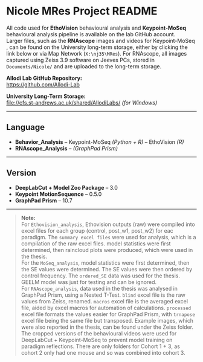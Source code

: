 
# Nicole MRes Project README

All code used for **EthoVision** behavioural analysis and **Keypoint-MoSeq** behavioural analysis pipeline is available on the lab GitHub account.  
Larger files, such as the **RNAscope** images and videos for Keypoint-MoSeq , can be found on the University long-term storage, either by clicking the link below or via Map Network (`X:\nj35\MRes`). 
For RNAscope, all images captured using Zeiss 3.9 software on Jeeves PCs, stored in `Documents/Nicole/` and are uploaded to the long-term storage.

**Allodi Lab GitHub Repository:**  
https://github.com/Allodi-Lab

**University Long-Term Storage:**  
[file://cfs.st-andrews.ac.uk/shared/AllodiLabs/](file://cfs.st-andrews.ac.uk/shared/AllodiLabs/) *(for Windows)*

---

## Language

- **Behavior_Analysis** – Keypoint-MoSeq *(Python + R)* – EthoVision *(R)*
- **RNAscope_Analysis** – *(GraphPad Prism)*

---

## Version

- **DeepLabCut + Model Zoo Package** – 3.0  
- **Keypoint MotionSequence** – 0.5.0  
- **GraphPad Prism** – 10.7

---

> **Note:**  
> For `Ethovision_analysis`, Ethovision outputs (raw) were compiled into excel files for each group (control, post_w1, post_w2) for eac paradigm. The `summary excel files` were used for analysis, which is a compilation of the raw excel files. model statistics were first determined, then raincloud plots were produced, which were used in the thesis.  
> For the `MoSeq_analysis`, model statistics were first determined, then the SE values were determined. The SE values were then ordered by control frequency. The `ordered_SE` data was used for the thesis. GEELM model was just for testing and can be ignored.  
> For `RNAscope_analysis`, data used in the thesis was analysed in GraphPad Prism, using a Nested T-Test. `blind` excel file is the raw values from Zeiss, renamed. `macros` excel file is the averaged excel file, aided by excel macros for automation of calculations. `processed` excel file formats the values easier for GraphPad Prism, with `trnapose` excel file being the same file but transposed. Example images, which were also reported in the thesis, can be found under the Zeiss folder.
> The cropped versions of the behavioural videos were used for DeepLabCut + Keypoint-MoSeq to prevent model training on paradigm reflections. There are only folders for Cohort 1 + 3, as cohort 2 only had one mouse and so was combined into cohort 3.

